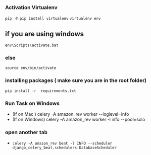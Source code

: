 
### Activation Virtualenv

`pip -h`
`pip install virtualenv`
`virtualenv env`

## if you are using windows

`env\Scripts\activate.bat`

### else

`source env/bin/activate`

### installing packages ( make sure you are in the root folder)

`pip install -r  requirements.txt`

### Run Task on Windows

- (If on Mac ) celery -A amazon_rev worker --loglevel=info
- (If on Windows) celery -A amazon_rev worker -l info --pool=solo 
### open another tab

- `celery -A amazon_rev beat -l INFO --scheduler django_celery_beat.schedulers:DatabaseScheduler`
